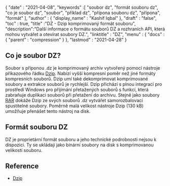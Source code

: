 {
  "date" : "2021-04-08",
  "keywords" :[ "soubor dz", "formát souboru dz", "co je soubor dz", "soubor", "příklad dz", "přípona souboru dz", "přípona", "formát" ],
  "author" : {
    "display_name" : "Kashif Iqbal"
},
  "draft" : "false",
  "toc" : true,
  "title" :"DZ - Dzip komprimovaný formát souboru",
  "description":"Další informace o formátu souborů DZ a rozhraních API, která mohou vytvářet a otevírat soubory DZ.",
  "linktitle" : "DZ",
  "menu" : {
    "docs" : {
      "parent" : "compression"
}
},
  "lastmod" : "2021-04-28"
}

## Co je soubor DZ?

Soubor s příponou .dz je komprimovaný archiv vytvořený pomocí nástroje příkazového řádku [Dzip](https://speeddemosarchive.com/dzip/). Nabízí vyšší kompresní poměr než jiné formáty kompresních souborů. Dzip umí také dekomprimovat komprimované soubory a extrakce souborů je rychlejší. Dzip přichází s plnou integrací pro prostředí Windows pro přijímání přetažených souborů s funkcí, která zabraňuje duplikaci souborů při přetažení do archivu. Stejně jako soubory [RAR](/cs/compression/rar/) dokáže Dzip ze svých souborů .dz vytvářet samorozbalovací spustitelné soubory. Poměrně malá velikost nástroje Dzip (130 kB) umožňuje přenášet tento nástroj na disk.

## Formát souboru DZ

DZ je proprietární formát souboru a jeho technické podrobnosti nejsou k dispozici. Ty se ukládají jako binární soubory na disk s komprimovanou velikostí souboru.

## Reference

* [Dzip](https://speeddemosarchive.com/dzip/)

